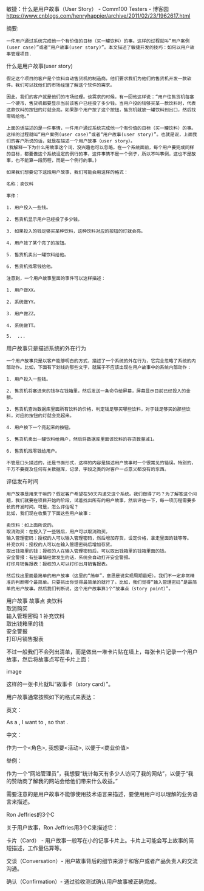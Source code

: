 敏捷：什么是用户故事（User Story） - Comm100 Testers - 博客园 https://www.cnblogs.com/henryhappier/archive/2011/02/23/1962617.html

摘要:

    一件用户通过系统完成他一个有价值的目标（买一罐饮料）的事。这样的过程就叫“用户案例(user case)”或者“用户故事(user story)”。本文描述了敏捷开发的技巧：如何以用户故事管理项目.

什么是用户故事(user story)

    假定这个项目的客户是个饮料自动售货机的制造商。他们要求我们为他们的售货机开发一款软件。我们可以找他们的市场经理了解这个软件的需求。

    因此，我们的客户就是他们的市场经理。谈需求的时候，有一回他这样说：“用户往售货机每塞一个硬币，售货机都要显示当前该客户已经投了多少钱。当用户投的钱够买某一款饮料时，代表这款饮料的按钮的灯就会亮。如果那个用户按了这个按钮，售货机就放一罐饮料到出口，然后找零钱给他。”

    上面的话描述的是一件事情，一件用户通过系统完成他一个有价值的目标（买一罐饮料）的事。这样的过程就叫“用户案例(user case)”或者“用户故事(user story)”。也就是说，上面我们的客户所说的话，就是在描述一个用户故事（user story）。
    (我解释一下为什么用故事这个词，没兴趣也可以忽略。在一个系统面前，每个用户要完成同样的目标，都要做这个系统设定的例行的事，这件事情不是一个例子，所以不叫事例，这也不是故事，也不能算一段历程，而是一个例行的事。)

    如果我们想要记下这段用户故事，我们可能会用这样的格式：

    名称：卖饮料

    事件：

    1. 用户投入一些钱。

    2. 售货机显示用户已经投了多少钱。

    3. 如果投入的钱足够买某种饮料，这种饮料对应的按钮的灯就会亮。

    4. 用户按了某个亮了的按钮。

    5. 售货机卖出一罐饮料给他。

    6. 售货机找零钱给他。

    注意到，一个用户故事里面的事件可以这样描述：

    1. 用户做XX。

    2. 系统做YY。

    3. 用户做ZZ。

    4. 系统做TT。

    5.  ...

用户故事只是描述系统的外在行为

    一个用户故事只是以客户能够明白的方式，描述了一个系统的外在行为，它完全忽略了系统的内部动作。比如，下面有下划线的那些文字，就属于不应该出现在用户故事中的系统内部动作：

    1. 用户投入一些钱。

    2. 售货机将塞进来的钱存在钱箱里，然后发送一条命令给屏幕，屏幕显示目前已经投入的金额。

    3. 售货机查询数据库里面所有饮料的价格，判定钱足够买哪些饮料，对于钱足够买的那些饮料，对应的按钮的灯就会亮起来。

    4. 用户按下一个亮起来的按钮。

    5. 售货机卖出一罐饮料给用户，然后将数据库里面该饮料的存货数量减1。

    6. 售货机找零钱给用户。

    不管是口头描述的，还是书面形式，这样的内容是描述用户故事时一个很常见的错误。特别的，千万不要提及任何有关数据库，记录，字段之类的对客户一点意义都没有的东西。

评估发布时间

    用户故事是用来干嘛的？假定客户希望在50天内递交这个系统。我们做得了吗？为了解答这个问题，我们就要在项目开始的阶段，试着找出所有的用户故事，然后评估一下，每一项历程需要多长的开发时间。可是，怎么评估呢？
    比如，我们现在收集了下面这些用户故事：

    卖饮料：如上面所说的。
    取消购买：在投入了一些钱后，用户可以取消购买。
    输入管理密码：授权的人可以输入管理密码，然后增加存货，设定价格，拿走里面的钱等等。
    补充饮料：授权的人可以在输入管理密码后增加存货。
    取出钱箱里的钱：授权的人在输入管理密码后，可以取出钱箱里的钱箱里面的钱。
    安全警报：有些事情经常发生的话，系统会自动打开安全警报。
    打印月销售报表：授权的人可以打印出月销售报表。

    然后找出里面最简单的用户故事（这里的“简单”，意思是说实现周期最短）。我们不一定非常精准的判断哪个最简单。只要挑出你觉得最简单的就行了。比如，我们觉得“输入管理密码”是最简单的用户故事。然后我们判断说，这个用户故事算1个“故事点（story point）”。
                        
用户故事          故事点
卖饮料        
取消购买        
输入管理密码   1
补充饮料        
取出钱箱里的钱        
安全警报        
打印月销售报表       

不过一般我们不会列出清单，而是做出一堆卡片贴在墙上，每张卡片记录一个用户故事，然后将故事点写在卡片上面：

image

这样的一张卡片就叫“故事卡（story card）”。

 

 

用户故事通常按照如下的格式来表达：

英文：

As a <Role>, I want to <Activity>, so that <Business Value>.

中文：

作为一个<角色>, 我想要<活动>, 以便于<商业价值>

举例：

作为一个“网站管理员”，我想要“统计每天有多少人访问了我的网站”，以便于“我的赞助商了解我的网站会给他们带来什么收益。”

需要注意的是用户故事不能够使用技术语言来描述，要使用用户可以理解的业务语言来描述。

Ron Jeffries的3个C

关于用户故事，Ron Jeffries用3个C来描述它：

卡片（Card） - 用户故事一般写在小的记事卡片上。卡片上可能会写上故事的简短描述，工作量估算等。

交谈（Conversation）- 用户故事背后的细节来源于和客户或者产品负责人的交流沟通。

确认（Confirmation）- 通过验收测试确认用户故事被正确完成。